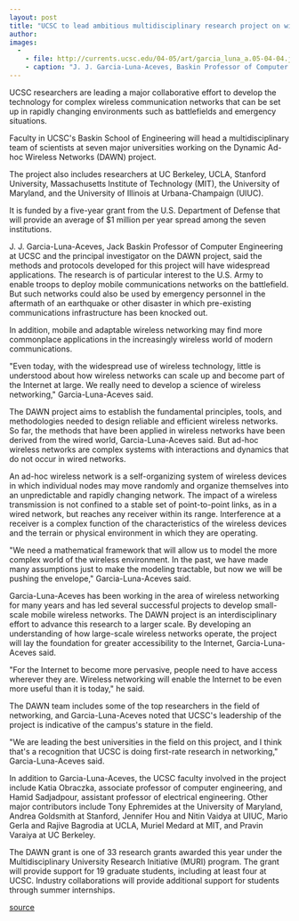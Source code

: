 ```yaml
---
layout: post
title: "UCSC to lead ambitious multidisciplinary research project on wireless communication networks"
author:  
images:
  -
    - file: http://currents.ucsc.edu/04-05/art/garcia_luna_a.05-04-04.jpg
    - caption: "J. J. Garcia-Luna-Aceves, Baskin Professor of Computer Engineering, is leading a $5.2-million project to develop wireless networking technology. Photo: Tim Stephens"
---
```


UCSC researchers are leading a major collaborative effort to develop the technology for complex wireless communication networks that can be set up in rapidly changing environments such as battlefields and emergency situations.

Faculty in UCSC's Baskin School of Engineering will head a multidisciplinary team of scientists at seven major universities working on the Dynamic Ad-hoc Wireless Networks (DAWN) project.   

The project also includes researchers at UC Berkeley, UCLA, Stanford University, Massachusetts Institute of Technology (MIT), the University of Maryland, and the University of Illinois at Urbana-Champaign (UIUC).

It is funded by a five-year grant from the U.S. Department of Defense that will provide an average of $1 million per year spread among the seven institutions.   

J. J. Garcia-Luna-Aceves, Jack Baskin Professor of Computer Engineering at UCSC and the principal investigator on the DAWN project, said the methods and protocols developed for this project will have widespread applications. The research is of particular interest to the U.S. Army to enable troops to deploy mobile communications networks on the battlefield. But such networks could also be used by emergency personnel in the aftermath of an earthquake or other disaster in which pre-existing communications infrastructure has been knocked out.

In addition, mobile and adaptable wireless networking may find more commonplace applications in the increasingly wireless world of modern communications.  

"Even today, with the widespread use of wireless technology, little is understood about how wireless networks can scale up and become part of the Internet at large. We really need to develop a science of wireless networking," Garcia-Luna-Aceves said.   

The DAWN project aims to establish the fundamental principles, tools, and methodologies needed to design reliable and efficient wireless networks. So far, the methods that have been applied in wireless networks have been derived from the wired world, Garcia-Luna-Aceves said. But ad-hoc wireless networks are complex systems with interactions and dynamics that do not occur in wired networks.   

An ad-hoc wireless network is a self-organizing system of wireless devices in which individual nodes may move randomly and organize themselves into an unpredictable and rapidly changing network. The impact of a wireless transmission is not confined to a stable set of point-to-point links, as in a wired network, but reaches any receiver within its range. Interference at a receiver is a complex function of the characteristics of the wireless devices and the terrain or physical environment in which they are operating.  

"We need a mathematical framework that will allow us to model the more complex world of the wireless environment. In the past, we have made many assumptions just to make the modeling tractable, but now we will be pushing the envelope," Garcia-Luna-Aceves said.   

Garcia-Luna-Aceves has been working in the area of wireless networking for many years and has led several successful projects to develop small-scale mobile wireless networks. The DAWN project is an interdisciplinary effort to advance this research to a larger scale. By developing an understanding of how large-scale wireless networks operate, the project will lay the foundation for greater accessibility to the Internet, Garcia-Luna-Aceves said.   

"For the Internet to become more pervasive, people need to have access wherever they are. Wireless networking will enable the Internet to be even more useful than it is today," he said.  

The DAWN team includes some of the top researchers in the field of networking, and Garcia-Luna-Aceves noted that UCSC's leadership of the project is indicative of the campus's stature in the field.   

"We are leading the best universities in the field on this project, and I think that's a recognition that UCSC is doing first-rate research in networking," Garcia-Luna-Aceves said.  

In addition to Garcia-Luna-Aceves, the UCSC faculty involved in the project include Katia Obraczka, associate professor of computer engineering, and Hamid Sadjadpour, assistant professor of electrical engineering. Other major contributors include Tony Ephremides at the University of Maryland, Andrea Goldsmith at Stanford, Jennifer Hou and Nitin Vaidya at UIUC, Mario Gerla and Rajive Bagrodia at UCLA, Muriel Medard at MIT, and Pravin Varaiya at UC Berkeley.  

The DAWN grant is one of 33 research grants awarded this year under the Multidisciplinary University Research Initiative (MURI) program. The grant will provide support for 19 graduate students, including at least four at UCSC. Industry collaborations will provide additional support for students through summer internships.   

  

[source](http://www1.ucsc.edu/currents/04-05/04-04/wireless.asp "Permalink to wireless")
